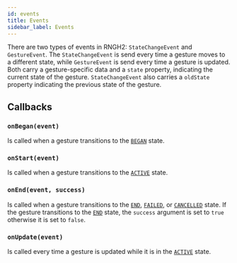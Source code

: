 ```yaml
---
id: events
title: Events
sidebar_label: Events
---
```


There are two types of events in RNGH2: `StateChangeEvent` and `GestureEvent`. The `StateChangeEvent` is send every time a gesture moves to a different state, while `GestureEvent` is send every time a gesture is updated. Both carry a gesture-specific data and a `state` property, indicating the current state of the gesture. `StateChangeEvent` also carries a `oldState` property indicating the previous state of the gesture.

## Callbacks

### `onBegan(event)`

Is called when a gesture transitions to the [`BEGAN`](../state#began) state.

### `onStart(event)`

Is called when a gesture transitions to the [`ACTIVE`](../state#active) state.

### `onEnd(event, success)`

Is called when a gesture transitions to the [`END`](../state#end), [`FAILED`](../state#failed), or [`CANCELLED`](../state#cancelled) state. If the gesture transitions to the [`END`](../state#end) state, the `success` argument is set to `true` otherwise it is set to `false`.

### `onUpdate(event)`

Is called every time a gesture is updated while it is in the [`ACTIVE`](../state#active) state.

